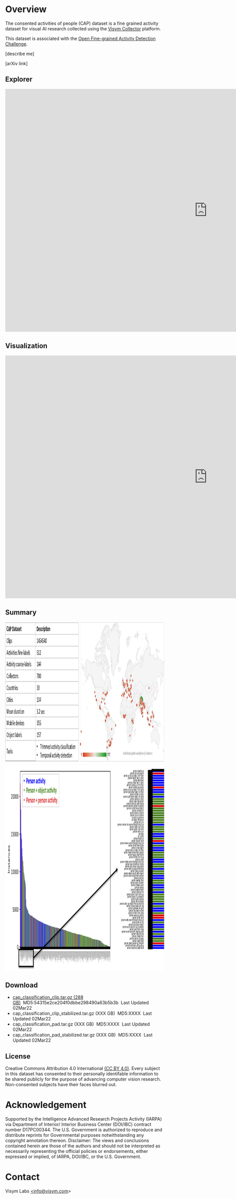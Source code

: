 

# Overview

The consented activities of people (CAP) dataset is a fine grained activity dataset for visual AI research collected using the [Visym Collector](https://visym.com/collector) platform.

This dataset is associated with the [Open Fine-grained Activity Detection Challenge](https://openfad.nist.gov).

[describe me]

[arXiv link]


## Explorer

<iframe src="https://htmlpreview.github.io/?https://github.com/visym/cap/blob/main/docs/cap_hoverpixel_selector_56K.html" style="width: 1280px; height: 768px; border: 0px;" allowfullscreen></iframe>

## Visualization

<iframe width="1280" height="768" src="https://www.youtube.com/embed/Je91vWjSHpo" title="Fine-grained Activities of Consented People" frameborder="0" allow="accelerometer; autoplay; clipboard-write; encrypted-media; gyroscope; picture-in-picture" allowfullscreen></iframe>

## Summary

<img src="cap_summary.png" width="1280" height="450" />
<img src="cap_histogram.png" width="1280" height="651" />

## Download

* [cap_classification_clip.tar.gz (288 GB)](https://dl.dropboxusercontent.com/s/XXXX/cap_classification_clip.tar.gz)&nbsp;&nbsp;MD5:54315e2ce204f0dbbe298490a63b5b3b&nbsp;&nbsp;Last Updated 02Mar22
* cap_classification_clip_stabilized.tar.gz (XXX GB)&nbsp;&nbsp;MD5:XXXX&nbsp;&nbsp;Last Updated 02Mar22
* cap_classification_pad.tar.gz (XXX GB)&nbsp;&nbsp;MD5:XXXX&nbsp;&nbsp;Last Updated 02Mar22
* cap_classification_pad_stabilized.tar.gz (XXX GB)&nbsp;&nbsp;MD5:XXXX&nbsp;&nbsp;Last Updated 02Mar22

## License

Creative Commons Attribution 4.0 International [(CC BY 4.0)](https://creativecommons.org/licenses/by/4.0/).  Every subject in this dataset has consented to their personally identifable information to be shared publicly for the purpose of advancing computer vision research.  Non-consented subjects have their faces blurred out.  

# Acknowledgement

Supported by the Intelligence Advanced Research Projects Activity (IARPA) via Department of Interior/ Interior Business Center (DOI/IBC) contract number D17PC00344. The U.S. Government is authorized to reproduce and distribute reprints for Governmental purposes notwithstanding any copyright annotation thereon. Disclaimer: The views and conclusions contained herein are those of the authors and should not be interpreted as necessarily representing the official policies or endorsements, either expressed or implied, of IARPA, DOI/IBC, or the U.S. Government.

# Contact

Visym Labs <a href="mailto:info@visym.com">&lt;info@visym.com&gt;</a>


